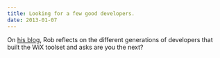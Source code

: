 ```yaml
---
title: Looking for a few good developers.
date: 2013-01-07
---
```

On <a href='http://robmensching.com/blog/posts/2013/1/7/next-generation-of-core-wix-toolset-developers'>his blog</a>, Rob reflects on the different generations of developers that built the WiX toolset and asks are you the next?

